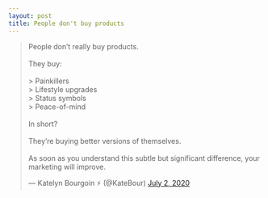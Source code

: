 ```yaml
---
layout: post
title: People don't buy products
---
```


<blockquote class="twitter-tweet"><p lang="en" dir="ltr">People don’t really buy products.<br><br>They buy:<br><br>&gt; Painkillers<br>&gt; Lifestyle upgrades<br>&gt; Status symbols<br>&gt; Peace-of-mind<br><br>In short?<br><br>They’re buying better versions of themselves.<br><br>As soon as you understand this subtle but significant difference, your marketing will improve.</p>&mdash; Katelyn Bourgoin ⚡️ (@KateBour) <a href="https://twitter.com/KateBour/status/1278646719752933377?ref_src=twsrc%5Etfw">July 2, 2020</a></blockquote> <script async src="https://platform.twitter.com/widgets.js" charset="utf-8"></script>